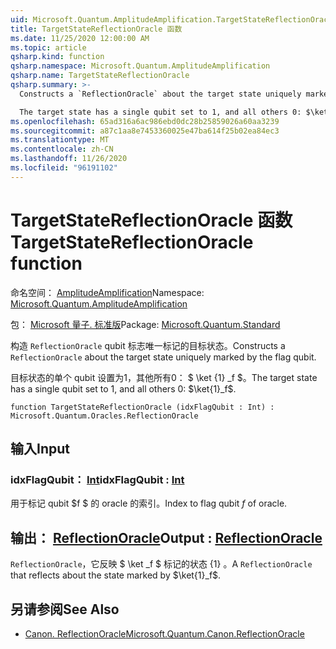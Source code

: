 ```yaml
---
uid: Microsoft.Quantum.AmplitudeAmplification.TargetStateReflectionOracle
title: TargetStateReflectionOracle 函数
ms.date: 11/25/2020 12:00:00 AM
ms.topic: article
qsharp.kind: function
qsharp.namespace: Microsoft.Quantum.AmplitudeAmplification
qsharp.name: TargetStateReflectionOracle
qsharp.summary: >-
  Constructs a `ReflectionOracle` about the target state uniquely marked by the flag qubit.

  The target state has a single qubit set to 1, and all others 0: $\ket{1}_f$.
ms.openlocfilehash: 65ad316a6ac986ebd0dc28b25859026a60aa3239
ms.sourcegitcommit: a87c1aa8e7453360025e47ba614f25b02ea84ec3
ms.translationtype: MT
ms.contentlocale: zh-CN
ms.lasthandoff: 11/26/2020
ms.locfileid: "96191102"
---
```

# <a name="targetstatereflectionoracle-function"></a><span data-ttu-id="e6cdb-102">TargetStateReflectionOracle 函数</span><span class="sxs-lookup"><span data-stu-id="e6cdb-102">TargetStateReflectionOracle function</span></span>

<span data-ttu-id="e6cdb-103">命名空间： [AmplitudeAmplification](xref:Microsoft.Quantum.AmplitudeAmplification)</span><span class="sxs-lookup"><span data-stu-id="e6cdb-103">Namespace: [Microsoft.Quantum.AmplitudeAmplification](xref:Microsoft.Quantum.AmplitudeAmplification)</span></span>

<span data-ttu-id="e6cdb-104">包： [Microsoft 量子. 标准版](https://nuget.org/packages/Microsoft.Quantum.Standard)</span><span class="sxs-lookup"><span data-stu-id="e6cdb-104">Package: [Microsoft.Quantum.Standard](https://nuget.org/packages/Microsoft.Quantum.Standard)</span></span>


<span data-ttu-id="e6cdb-105">构造 `ReflectionOracle` qubit 标志唯一标记的目标状态。</span><span class="sxs-lookup"><span data-stu-id="e6cdb-105">Constructs a `ReflectionOracle` about the target state uniquely marked by the flag qubit.</span></span>

<span data-ttu-id="e6cdb-106">目标状态的单个 qubit 设置为1，其他所有0： $ \ket {1} _f $。</span><span class="sxs-lookup"><span data-stu-id="e6cdb-106">The target state has a single qubit set to 1, and all others 0: $\ket{1}_f$.</span></span>

```qsharp
function TargetStateReflectionOracle (idxFlagQubit : Int) : Microsoft.Quantum.Oracles.ReflectionOracle
```


## <a name="input"></a><span data-ttu-id="e6cdb-107">输入</span><span class="sxs-lookup"><span data-stu-id="e6cdb-107">Input</span></span>

### <a name="idxflagqubit--int"></a><span data-ttu-id="e6cdb-108">idxFlagQubit： [Int](xref:microsoft.quantum.lang-ref.int)</span><span class="sxs-lookup"><span data-stu-id="e6cdb-108">idxFlagQubit : [Int](xref:microsoft.quantum.lang-ref.int)</span></span>

<span data-ttu-id="e6cdb-109">用于标记 qubit $f $ 的 oracle 的索引。</span><span class="sxs-lookup"><span data-stu-id="e6cdb-109">Index to flag qubit $f$ of oracle.</span></span>



## <a name="output--reflectionoracle"></a><span data-ttu-id="e6cdb-110">输出： [ReflectionOracle](xref:Microsoft.Quantum.Oracles.ReflectionOracle)</span><span class="sxs-lookup"><span data-stu-id="e6cdb-110">Output : [ReflectionOracle](xref:Microsoft.Quantum.Oracles.ReflectionOracle)</span></span>

<span data-ttu-id="e6cdb-111">`ReflectionOracle`，它反映 $ \ket _f $ 标记的状态 {1} 。</span><span class="sxs-lookup"><span data-stu-id="e6cdb-111">A `ReflectionOracle` that reflects about the state marked by $\ket{1}_f$.</span></span>

## <a name="see-also"></a><span data-ttu-id="e6cdb-112">另请参阅</span><span class="sxs-lookup"><span data-stu-id="e6cdb-112">See Also</span></span>

- [<span data-ttu-id="e6cdb-113">Canon. ReflectionOracle</span><span class="sxs-lookup"><span data-stu-id="e6cdb-113">Microsoft.Quantum.Canon.ReflectionOracle</span></span>](xref:Microsoft.Quantum.Canon.ReflectionOracle)